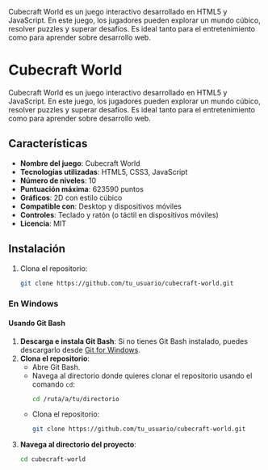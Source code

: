 Cubecraft World es un juego interactivo desarrollado en HTML5 y JavaScript. En este juego, los jugadores pueden explorar un mundo cúbico, resolver puzzles y superar desafíos. Es ideal tanto para el entretenimiento como para aprender sobre desarrollo web.
# Cubecraft World

Cubecraft World es un juego interactivo desarrollado en HTML5 y JavaScript. En este juego, los jugadores pueden explorar un mundo cúbico, resolver puzzles y superar desafíos. Es ideal tanto para el entretenimiento como para aprender sobre desarrollo web.

## Características
- **Nombre del juego**: Cubecraft World
- **Tecnologías utilizadas**: HTML5, CSS3, JavaScript
- **Número de niveles**: 10
- **Puntuación máxima**: 623590 puntos
- **Gráficos**: 2D con estilo cúbico
- **Compatible con**: Desktop y dispositivos móviles
- **Controles**: Teclado y ratón (o táctil en dispositivos móviles)
- **Licencia**: MIT

## Instalación
1. Clona el repositorio:
   ```sh
   git clone https://github.com/tu_usuario/cubecraft-world.git

### En Windows

#### Usando Git Bash

1. **Descarga e instala Git Bash**: Si no tienes Git Bash instalado, puedes descargarlo desde [Git for Windows](https://gitforwindows.org/).
2. **Clona el repositorio**:
   - Abre Git Bash.
   - Navega al directorio donde quieres clonar el repositorio usando el comando `cd`:
     ```sh
     cd /ruta/a/tu/directorio
     ```
   - Clona el repositorio:
     ```sh
     git clone https://github.com/tu_usuario/cubecraft-world.git
     ```
3. **Navega al directorio del proyecto**:
   ```sh
   cd cubecraft-world
